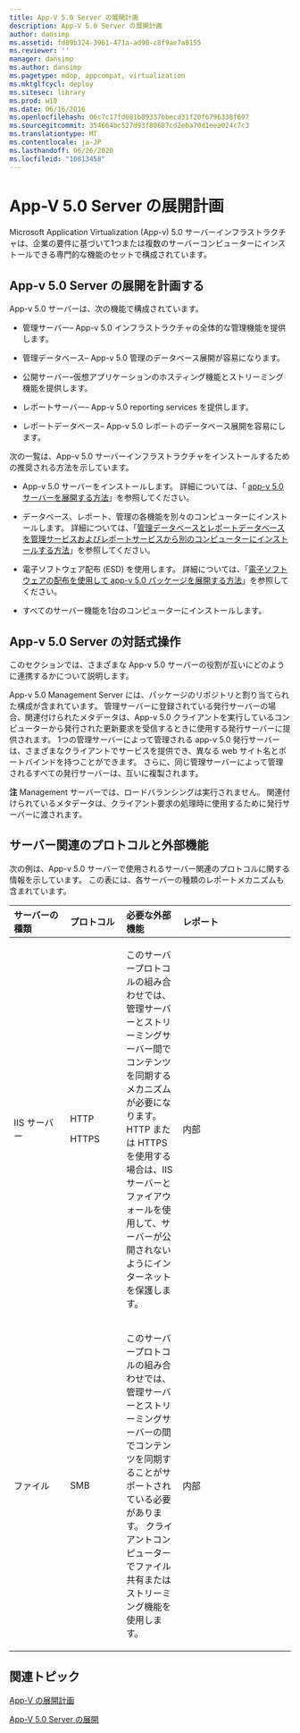 ```yaml
---
title: App-V 5.0 Server の展開計画
description: App-V 5.0 Server の展開計画
author: dansimp
ms.assetid: fd89b324-3961-471a-ad90-c8f9ae7a8155
ms.reviewer: ''
manager: dansimp
ms.author: dansimp
ms.pagetype: mdop, appcompat, virtualization
ms.mktglfcycl: deploy
ms.sitesec: library
ms.prod: w10
ms.date: 06/16/2016
ms.openlocfilehash: 06c7c17fd081b89337bbecd31f20f6796338f697
ms.sourcegitcommit: 354664bc527d93f80687cd2eba70d1eea024c7c3
ms.translationtype: MT
ms.contentlocale: ja-JP
ms.lasthandoff: 06/26/2020
ms.locfileid: "10813458"
---
```

# App-V 5.0 Server の展開計画


Microsoft Application Virtualization (App-v) 5.0 サーバーインフラストラクチャは、企業の要件に基づいて1つまたは複数のサーバーコンピューターにインストールできる専門的な機能のセットで構成されています。

## App-v 5.0 Server の展開を計画する


App-v 5.0 サーバーは、次の機能で構成されています。

-   管理サーバー– App-v 5.0 インフラストラクチャの全体的な管理機能を提供します。

-   管理データベース– App-v 5.0 管理のデータベース展開が容易になります。

-   公開サーバー–仮想アプリケーションのホスティング機能とストリーミング機能を提供します。

-   レポートサーバー– App-v 5.0 reporting services を提供します。

-   レポートデータベース– App-v 5.0 レポートのデータベース展開を容易にします。

次の一覧は、App-v 5.0 サーバーインフラストラクチャをインストールするための推奨される方法を示しています。

-   App-v 5.0 サーバーをインストールします。 詳細については、「 [app-v 5.0 サーバーを展開する方法](how-to-deploy-the-app-v-50-server-50sp3.md)」を参照してください。

-   データベース、レポート、管理の各機能を別々のコンピューターにインストールします。 詳細については、「[管理データベースとレポートデータベースを管理サービスおよびレポートサービスから別のコンピューターにインストールする方法](how-to-install-the-management-and-reporting-databases-on-separate-computers-from-the-management-and-reporting-services.md)」を参照してください。

-   電子ソフトウェア配布 (ESD) を使用します。 詳細については、「[電子ソフトウェアの配布を使用して app-v 5.0 パッケージを展開する方法](how-to-deploy-app-v-50-packages-using-electronic-software-distribution.md)」を参照してください。

-   すべてのサーバー機能を1台のコンピューターにインストールします。

## <a href="" id="---------app-v-5-0-server-interaction"></a> App-v 5.0 Server の対話式操作


このセクションでは、さまざまな App-v 5.0 サーバーの役割が互いにどのように連携するかについて説明します。

App-v 5.0 Management Server には、パッケージのリポジトリと割り当てられた構成が含まれています。 管理サーバーに登録されている発行サーバーの場合、関連付けられたメタデータは、App-v 5.0 クライアントを実行しているコンピューターから発行された更新要求を受信するときに使用する発行サーバーに提供されます。 1つの管理サーバーによって管理される app-v 5.0 発行サーバーは、さまざまなクライアントでサービスを提供でき、異なる web サイト名とポートバインドを持つことができます。 さらに、同じ管理サーバーによって管理されるすべての発行サーバーは、互いに複製されます。

**注** Management サーバーでは、ロードバランシングは実行されません。 関連付けられているメタデータは、クライアント要求の処理時に使用するために発行サーバーに渡されます。

 

## サーバー関連のプロトコルと外部機能


次の例は、App-v 5.0 サーバーで使用されるサーバー関連のプロトコルに関する情報を示しています。 この表には、各サーバーの種類のレポートメカニズムも含まれています。

<table>
<colgroup>
<col width="20%" />
<col width="20%" />
<col width="20%" />
<col width="20%" />
<col width="20%" />
</colgroup>
<thead>
<tr class="header">
<th align="left">サーバーの種類</th>
<th align="left">プロトコル</th>
<th align="left">必要な外部機能</th>
<th align="left">レポート</th>
<th align="left"></th>
</tr>
</thead>
<tbody>
<tr class="odd">
<td align="left"><p>IIS サーバー</p></td>
<td align="left"><p>HTTP</p>
<p>HTTPS</p></td>
<td align="left"><p>このサーバープロトコルの組み合わせでは、管理サーバーとストリーミングサーバー間でコンテンツを同期するメカニズムが必要になります。 HTTP または HTTPS を使用する場合は、IIS サーバーとファイアウォールを使用して、サーバーが公開されないようにインターネットを保護します。</p></td>
<td align="left"><p>内部</p></td>
<td align="left"></td>
</tr>
<tr class="even">
<td align="left"><p>ファイル</p></td>
<td align="left"><p>SMB</p></td>
<td align="left"><p>このサーバープロトコルの組み合わせでは、管理サーバーとストリーミングサーバーの間でコンテンツを同期することがサポートされている必要があります。 クライアントコンピューターでファイル共有またはストリーミング機能を使用します。</p></td>
<td align="left"><p>内部</p></td>
<td align="left"></td>
</tr>
</tbody>
</table>

 






## 関連トピック


[App-V の展開計画](planning-to-deploy-app-v.md)

[App-V 5.0 Server の展開](deploying-the-app-v-50-server.md)

 

 





